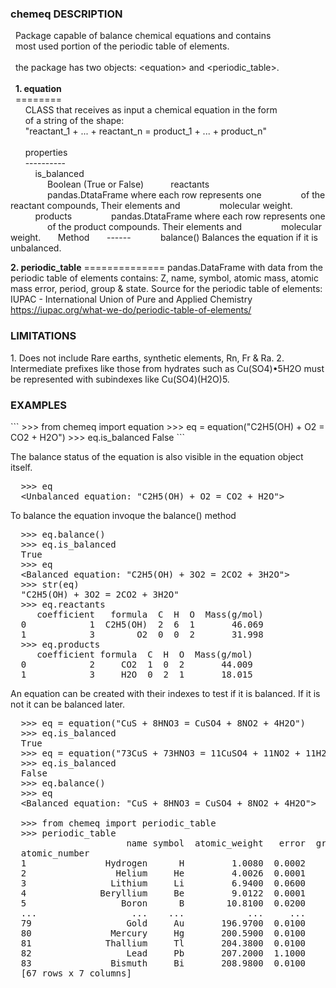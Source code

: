 ﻿<H3>chemeq DESCRIPTION</H3>
<p> 
&nbsp;&nbsp;Package capable of balance chemical equations and contains<br>
&nbsp;&nbsp;most used portion of the periodic table of elements.<br>
<br>
&nbsp;&nbsp;the package has two objects: &#60;equation&#62; and &#60;periodic_table&#62.</a><br>
<br>
&nbsp;&nbsp;<b>1. equation</b><br>
&nbsp;&nbsp;========<br>
&nbsp;&nbsp;&nbsp;&nbsp;&nbsp;&nbsp;CLASS that receives as input a chemical equation in the form<br>
&nbsp;&nbsp;&nbsp;&nbsp;&nbsp;&nbsp;of a string of the shape:<br>
&nbsp;&nbsp;&nbsp;&nbsp;&nbsp;&nbsp;"reactant_1 + ... + reactant_n  = product_1 + ... + product_n"<br>
<br>
&nbsp;&nbsp;&nbsp;&nbsp;&nbsp;&nbsp;properties<br>
&nbsp;&nbsp;&nbsp;&nbsp;&nbsp;&nbsp;----------<br>
&nbsp;&nbsp;&nbsp;&nbsp;&nbsp;&nbsp;&nbsp;&nbsp;&nbsp;&nbsp;is_balanced<br>
&nbsp;&nbsp;&nbsp;&nbsp;&nbsp;&nbsp;&nbsp;&nbsp;&nbsp;&nbsp;&nbsp;&nbsp;&nbsp;&nbsp;&nbsp;Boolean (True or False)
&nbsp;&nbsp;&nbsp;&nbsp;&nbsp;&nbsp;&nbsp;&nbsp;&nbsp;&nbsp;reactants
&nbsp;&nbsp;&nbsp;&nbsp;&nbsp;&nbsp;&nbsp;&nbsp;&nbsp;&nbsp;&nbsp;&nbsp;&nbsp;&nbsp;&nbsp;pandas.DtataFrame where each row represents one
&nbsp;&nbsp;&nbsp;&nbsp;&nbsp;&nbsp;&nbsp;&nbsp;&nbsp;&nbsp;&nbsp;&nbsp;&nbsp;&nbsp;&nbsp;of the reactant compounds, Their elements and
&nbsp;&nbsp;&nbsp;&nbsp;&nbsp;&nbsp;&nbsp;&nbsp;&nbsp;&nbsp;&nbsp;&nbsp;&nbsp;&nbsp;&nbsp;molecular weight.
&nbsp;&nbsp;&nbsp;&nbsp;&nbsp;&nbsp;&nbsp;&nbsp;&nbsp;&nbsp;products
&nbsp;&nbsp;&nbsp;&nbsp;&nbsp;&nbsp;&nbsp;&nbsp;&nbsp;&nbsp;&nbsp;&nbsp;&nbsp;&nbsp;&nbsp;pandas.DtataFrame where each row represents one
&nbsp;&nbsp;&nbsp;&nbsp;&nbsp;&nbsp;&nbsp;&nbsp;&nbsp;&nbsp;&nbsp;&nbsp;&nbsp;&nbsp;&nbsp;of the product compounds. Their elements and
&nbsp;&nbsp;&nbsp;&nbsp;&nbsp;&nbsp;&nbsp;&nbsp;&nbsp;&nbsp;&nbsp;&nbsp;&nbsp;&nbsp;&nbsp;molecular weight.
&nbsp;&nbsp;&nbsp;&nbsp;&nbsp;&nbsp;Method
&nbsp;&nbsp;&nbsp;&nbsp;&nbsp;&nbsp;------
&nbsp;&nbsp;&nbsp;&nbsp;&nbsp;&nbsp;&nbsp;&nbsp;&nbsp;&nbsp;&nbsp;balance()
               Balances the equation if it is unbalanced.

<b>  2. periodic_table</b>
     ==============
      pandas.DataFrame with data from the periodic table of elements
      contains: Z, name, symbol, atomic mass, atomic mass error, period,
      group & state.
      Source for the periodic table of elements:
	IUPAC - International Union of Pure and Applied Chemistry
	https://iupac.org/what-we-do/periodic-table-of-elements/
</p>
<H3>LIMITATIONS</H3>
<p>
  1. Does not include Rare earths, synthetic elements, Rn, Fr & Ra.
  2. Intermediate prefixes like those from hydrates such as Cu(SO4)•5H2O
     must be represented with subindexes like Cu(SO4)(H2O)5.
</p>
<p>
<H3>EXAMPLES</H3>
```
  >>> from chemeq import equation
  >>> eq = equation("C2H5(OH) + O2 = CO2 + H2O")
  >>> eq.is_balanced
  False
```</p>
  The balance status of the equation is also visible in
  the equation object itself.
<pre>  >>> eq
  &#60;Unbalanced equation: "C2H5(OH) + O2 = CO2 + H2O"&#62;</pre>

  To balance the equation invoque the balance() method
<pre>  >>> eq.balance()
  >>> eq.is_balanced
  True
  >>> eq
  &#60;Balanced equation: "C2H5(OH) + 3O2 = 2CO2 + 3H2O"&#62;
  >>> str(eq)
  "C2H5(OH) + 3O2 = 2CO2 + 3H2O"
  >>> eq.reactants
     coefficient   formula  C  H  O  Mass(g/mol)
  0            1  C2H5(OH)  2  6  1       46.069
  1            3        O2  0  0  2       31.998
  >>> eq.products
     coefficient formula  C  H  O  Mass(g/mol)
  0            2     CO2  1  0  2       44.009
  1            3     H2O  0  2  1       18.015</pre>
  

  An equation can be created with their indexes to test
  if it is balanced. If it is not it can be balanced later.
<pre>  >>> eq = equation("CuS + 8HNO3 = CuSO4 + 8NO2 + 4H2O")
  >>> eq.is_balanced
  True
  >>> eq = equation("73CuS + 73HNO3 = 11CuSO4 + 11NO2 + 11H2O")
  >>> eq.is_balanced
  False
  >>> eq.balance()
  >>> eq
  &#60;Balanced equation: "CuS + 8HNO3 = CuSO4 + 8NO2 + 4H2O"&#62;

  >>> from chemeq import periodic_table
  >>> periodic_table
                      name symbol  atomic_weight   error  group  period state
  atomic_number
  1               Hydrogen      H         1.0080  0.0002      1       1     g
  2                 Helium     He         4.0026  0.0001     18       1     g
  3                Lithium     Li         6.9400  0.0600      1       2     s
  4              Beryllium     Be         9.0122  0.0001      2       2     s
  5                  Boron      B        10.8100  0.0200     13       2     s
  ...                  ...    ...            ...     ...    ...     ...   ...
  79                  Gold     Au       196.9700  0.0100     11       6     s
  80               Mercury     Hg       200.5900  0.0100     12       6     l
  81              Thallium     Tl       204.3800  0.0100     13       6     s
  82                  Lead     Pb       207.2000  1.1000     14       6     s
  83               Bismuth     Bi       208.9800  0.0100     15       6     s
  [67 rows x 7 columns]
</pre>
